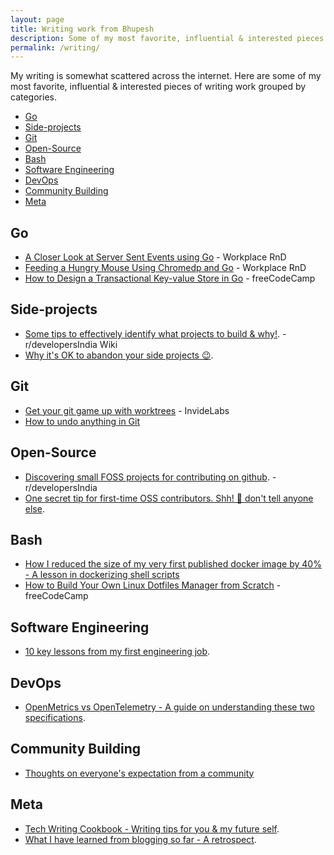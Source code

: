 ```yaml
---
layout: page
title: Writing work from Bhupesh
description: Some of my most favorite, influential & interested pieces of writing work.
permalink: /writing/
---
```


My writing is somewhat scattered across the internet. Here are some of my most favorite, influential & interested pieces of writing work grouped by categories.

- [Go](#go)
- [Side-projects](#side-projects)
- [Git](#git)
- [Open-Source](#open-source)
- [Bash](#bash)
- [Software Engineering](#software-engineering)
- [DevOps](#devops)
- [Community Building](#community-building)
- [Meta](#meta)

## Go

- [A Closer Look at Server Sent Events using Go](https://www.pacenthink.io/post/a-closer-look-at-server-sent-events/) - Workplace RnD
- [Feeding a Hungry Mouse Using Chromedp and Go](https://www.pacenthink.io/post/feeding-a-hungry-mouse-using-chromedp-and-golang/) - Workplace RnD
- [How to Design a Transactional Key-value Store in Go](https://www.freecodecamp.org/news/design-a-key-value-store-in-go/) - freeCodeCamp

## Side-projects

- [Some tips to effectively identify what projects to build & why!](https://www.reddit.com/r/developersIndia/comments/1dv1m9w/some_tips_to_effectively_identify_what_projects/). - r/developersIndia Wiki
- [Why it's OK to abandon your side projects 😉](https://buttondown.com/bhupesh/archive/why-its-ok-to-abandon-your-side-projects/).

## Git

- [Get your git game up with worktrees](https://blog.invidelabs.com/git-worktree-to-make-daily-git-workflow-better/) - InvideLabs
- [How to undo anything in Git](https://til.bhupesh.me/git/how-to-undo-anything-in-git)

## Open-Source

- [Discovering small FOSS projects for contributing on github](https://wiki.developersindia.in/faqs/finding-small-foss-projects-on-github). - r/developersIndia
- [One secret tip for first-time OSS contributors. Shh! 🤫 don't tell anyone else](https://buttondown.com/bhupesh/archive/one-secret-tip-for-first-time-oss-contributors/).

## Bash

- [How I reduced the size of my very first published docker image by 40% - A lesson in dockerizing shell scripts](https://bhupesh.me/publishing-my-first-ever-dockerfile-optimization-ugit/)
- [How to Build Your Own Linux Dotfiles Manager from Scratch](https://www.freecodecamp.org/news/build-your-own-dotfiles-manager-from-scratch/) - freeCodeCamp

## Software Engineering

- [10 key lessons from my first engineering job](https://buttondown.com/bhupesh/archive/10-key-lessons-from-my-first-engineering-job/).

## DevOps

- [OpenMetrics vs OpenTelemetry - A guide on understanding these two specifications](https://signoz.io/blog/openmetrics-vs-opentelemetry/).

## Community Building

- [Thoughts on everyone's expectation from a community](https://x.com/bhupeshimself/status/1799132946479325334)

## Meta

- [Tech Writing Cookbook - Writing tips for you & my future self](https://til.bhupesh.me/meta/tech-writing-cookbook).
- [What I have learned from blogging so far - A retrospect](https://bhupesh.me/what-i-have-learned-from-blogging-so-far-retrospect/).
